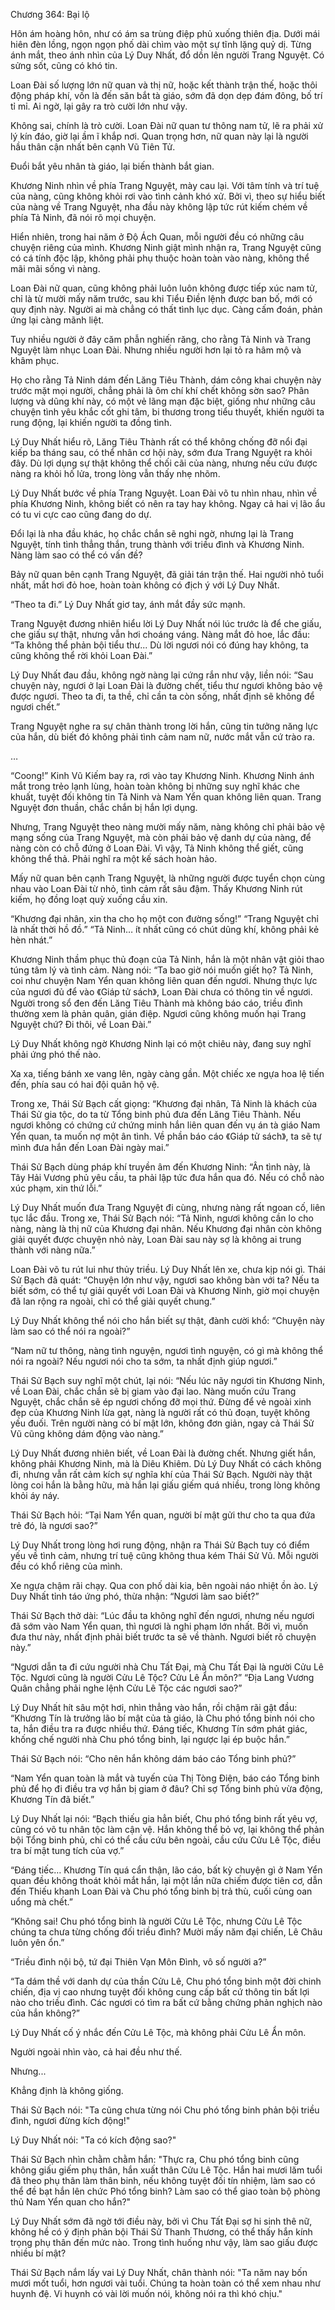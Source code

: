 Chương 364: Bại lộ

Hôn ám hoàng hôn, như có ám sa trùng điệp phủ xuống thiên địa. Dưới mái hiên đèn lồng, ngọn ngọn phố dài chìm vào một sự tĩnh lặng quỷ dị. Từng ánh mắt, theo ánh nhìn của Lý Duy Nhất, đổ dồn lên người Trang Nguyệt. Có sửng sốt, cũng có khó tin.

Loan Đài số lượng lớn nữ quan và thị nữ, hoặc kết thành trận thế, hoặc thôi động pháp khí, vốn là đến săn bắt tà giáo, sớm đã dọn dẹp đám đông, bố trí tỉ mỉ. Ai ngờ, lại gây ra trò cười lớn như vậy.

Không sai, chính là trò cười. Loan Đài nữ quan tư thông nam tử, lẽ ra phải xử lý kín đáo, giờ lại ầm ĩ khắp nơi. Quan trọng hơn, nữ quan này lại là người hầu thân cận nhất bên cạnh Vũ Tiên Tử.

Đuổi bắt yêu nhân tà giáo, lại biến thành bắt gian.

Khương Ninh nhìn về phía Trang Nguyệt, mày cau lại. Với tâm tính và trí tuệ của nàng, cũng không khỏi rơi vào tình cảnh khó xử. Bởi vì, theo sự hiểu biết của nàng về Trang Nguyệt, nha đầu này không lập tức rút kiếm chém về phía Tả Ninh, đã nói rõ mọi chuyện.

Hiển nhiên, trong hai năm ở Độ Ách Quan, mỗi người đều có những câu chuyện riêng của mình. Khương Ninh giật mình nhận ra, Trang Nguyệt cũng có cá tính độc lập, không phải phụ thuộc hoàn toàn vào nàng, không thể mãi mãi sống vì nàng.

Loan Đài nữ quan, cũng không phải luôn luôn không được tiếp xúc nam tử, chỉ là từ mười mấy năm trước, sau khi Tiểu Điền lệnh được ban bố, mới có quy định này. Người ai mà chẳng có thất tình lục dục. Càng cấm đoán, phản ứng lại càng mãnh liệt.

Tuy nhiều người ở đây căm phẫn nghiến răng, cho rằng Tả Ninh và Trang Nguyệt làm nhục Loan Đài. Nhưng nhiều người hơn lại tỏ ra hâm mộ và khâm phục.

Họ cho rằng Tả Ninh dám đến Lăng Tiêu Thành, dám công khai chuyện này trước mặt mọi người, chẳng phải là ôm chí khí chết không sờn sao? Phân lượng và dũng khí này, có một vẻ lãng mạn đặc biệt, giống như những câu chuyện tình yêu khắc cốt ghi tâm, bi thương trong tiểu thuyết, khiến người ta rung động, lại khiến người ta đồng tình.

Lý Duy Nhất hiểu rõ, Lăng Tiêu Thành rất có thể không chống đỡ nổi đại kiếp ba tháng sau, có thể nhân cơ hội này, sớm đưa Trang Nguyệt ra khỏi đây. Dù lợi dụng sự thật không thể chối cãi của nàng, nhưng nếu cứu được nàng ra khỏi hố lửa, trong lòng vẫn thấy nhẹ nhõm.

Lý Duy Nhất bước về phía Trang Nguyệt. Loan Đài võ tu nhìn nhau, nhìn về phía Khương Ninh, không biết có nên ra tay hay không. Ngay cả hai vị lão ẩu có tu vi cực cao cũng đang do dự.

Đổi lại là nha đầu khác, họ chắc chắn sẽ nghi ngờ, nhưng lại là Trang Nguyệt, tính tình thẳng thắn, trung thành với triều đình và Khương Ninh. Nàng làm sao có thể có vấn đề?

Bảy nữ quan bên cạnh Trang Nguyệt, đã giải tán trận thế. Hai người nhỏ tuổi nhất, mắt hơi đỏ hoe, hoàn toàn không có địch ý với Lý Duy Nhất.

“Theo ta đi.” Lý Duy Nhất giơ tay, ánh mắt đầy sức mạnh.

Trang Nguyệt đương nhiên hiểu lời Lý Duy Nhất nói lúc trước là để che giấu, che giấu sự thật, nhưng vẫn hơi choáng váng. Nàng mắt đỏ hoe, lắc đầu: “Ta không thể phản bội tiểu thư... Dù lời ngươi nói có đúng hay không, ta cũng không thể rời khỏi Loan Đài.”

Lý Duy Nhất đau đầu, không ngờ nàng lại cứng rắn như vậy, liền nói: “Sau chuyện này, ngươi ở lại Loan Đài là đường chết, tiểu thư ngươi không bảo vệ được ngươi. Theo ta đi, ta thề, chỉ cần ta còn sống, nhất định sẽ không để ngươi chết.”

Trang Nguyệt nghe ra sự chân thành trong lời hắn, cũng tin tưởng năng lực của hắn, dù biết đó không phải tình cảm nam nữ, nước mắt vẫn cứ trào ra.

…

“Coong!” Kinh Vũ Kiếm bay ra, rơi vào tay Khương Ninh. Khương Ninh ánh mắt trong trẻo lạnh lùng, hoàn toàn không bị những suy nghĩ khác che khuất, tuyệt đối không tin Tả Ninh và Nam Yển quan không liên quan. Trang Nguyệt đơn thuần, chắc chắn bị hắn lợi dụng.

Nhưng, Trang Nguyệt theo nàng mười mấy năm, nàng không chỉ phải bảo vệ mạng sống của Trang Nguyệt, mà còn phải bảo vệ danh dự của nàng, để nàng còn có chỗ đứng ở Loan Đài. Vì vậy, Tả Ninh không thể giết, cũng không thể thả. Phải nghĩ ra một kế sách hoàn hảo.

Mấy nữ quan bên cạnh Trang Nguyệt, là những người được tuyển chọn cùng nhau vào Loan Đài từ nhỏ, tình cảm rất sâu đậm. Thấy Khương Ninh rút kiếm, họ đồng loạt quỳ xuống cầu xin.

“Khương đại nhân, xin tha cho họ một con đường sống!” “Trang Nguyệt chỉ là nhất thời hồ đồ.” “Tả Ninh… ít nhất cũng có chút dũng khí, không phải kẻ hèn nhát.”

Khương Ninh thầm phục thủ đoạn của Tả Ninh, hắn là một nhân vật giỏi thao túng tâm lý và tình cảm. Nàng nói: “Ta bao giờ nói muốn giết họ? Tả Ninh, coi như chuyện Nam Yển quan không liên quan đến ngươi. Nhưng thực lực của ngươi đủ để vào 《Giáp tử sách》, Loan Đài chưa có thông tin về ngươi. Người trong sổ đen đến Lăng Tiêu Thành mà không báo cáo, triều đình thường xem là phản quân, gián điệp. Ngươi cũng không muốn hại Trang Nguyệt chứ? Đi thôi, về Loan Đài.”

Lý Duy Nhất không ngờ Khương Ninh lại có một chiêu này, đang suy nghĩ phải ứng phó thế nào.

Xa xa, tiếng bánh xe vang lên, ngày càng gần. Một chiếc xe ngựa hoa lệ tiến đến, phía sau có hai đội quân hộ vệ.

Trong xe, Thái Sử Bạch cất giọng: “Khương đại nhân, Tả Ninh là khách của Thái Sử gia tộc, do ta từ Tổng binh phủ đưa đến Lăng Tiêu Thành. Nếu ngươi không có chứng cứ chứng minh hắn liên quan đến vụ án tà giáo Nam Yển quan, ta muốn nợ một ân tình. Về phần báo cáo 《Giáp tử sách》, ta sẽ tự mình đưa hắn đến Loan Đài ngày mai.”

Thái Sử Bạch dùng pháp khí truyền âm đến Khương Ninh: “Ân tình này, là Tây Hải Vương phủ yêu cầu, ta phải lập tức đưa hắn qua đó. Nếu có chỗ nào xúc phạm, xin thứ lỗi.”

Lý Duy Nhất muốn đưa Trang Nguyệt đi cùng, nhưng nàng rất ngoan cố, liên tục lắc đầu. Trong xe, Thái Sử Bạch nói: “Tả Ninh, ngươi không cần lo cho nàng, nàng là thị nữ của Khương đại nhân. Nếu Khương đại nhân còn không giải quyết được chuyện nhỏ này, Loan Đài sau này sợ là không ai trung thành với nàng nữa.”

Loan Đài võ tu rút lui như thủy triều. Lý Duy Nhất lên xe, chưa kịp nói gì. Thái Sử Bạch đã quát: “Chuyện lớn như vậy, ngươi sao không bàn với ta? Nếu ta biết sớm, có thể tự giải quyết với Loan Đài và Khương Ninh, giờ mọi chuyện đã lan rộng ra ngoài, chỉ có thể giải quyết chung.”

Lý Duy Nhất không thể nói cho hắn biết sự thật, đành cười khổ: “Chuyện này làm sao có thể nói ra ngoài?”

“Nam nữ tư thông, nàng tình nguyện, ngươi tình nguyện, có gì mà không thể nói ra ngoài? Nếu ngươi nói cho ta sớm, ta nhất định giúp ngươi.”

Thái Sử Bạch suy nghĩ một chút, lại nói: “Nếu lúc nãy ngươi tin Khương Ninh, về Loan Đài, chắc chắn sẽ bị giam vào đại lao. Nàng muốn cứu Trang Nguyệt, chắc chắn sẽ ép ngươi chống đỡ mọi thứ. Đừng để vẻ ngoài xinh đẹp của Khương Ninh lừa gạt, nàng là người rất có thủ đoạn, tuyệt không yếu đuối. Trên người nàng có bí mật lớn, không đơn giản, ngay cả Thái Sử Vũ cũng không dám động vào nàng.”

Lý Duy Nhất đương nhiên biết, về Loan Đài là đường chết. Nhưng giết hắn, không phải Khương Ninh, mà là Diêu Khiêm. Dù Lý Duy Nhất có cách không đi, nhưng vẫn rất cảm kích sự nghĩa khí của Thái Sử Bạch. Người này thật lòng coi hắn là bằng hữu, mà hắn lại giấu giếm quá nhiều, trong lòng không khỏi áy náy.

Thái Sử Bạch hỏi: “Tại Nam Yển quan, người bí mật gửi thư cho ta qua đứa trẻ đó, là ngươi sao?”

Lý Duy Nhất trong lòng hơi rung động, nhận ra Thái Sử Bạch tuy có điểm yếu về tình cảm, nhưng trí tuệ cũng không thua kém Thái Sử Vũ. Mỗi người đều có khổ riêng của mình.

Xe ngựa chậm rãi chạy. Qua con phố dài kia, bên ngoài náo nhiệt ồn ào. Lý Duy Nhất tỉnh táo ứng phó, thừa nhận: “Ngươi làm sao biết?”

Thái Sử Bạch thở dài: “Lúc đầu ta không nghĩ đến ngươi, nhưng nếu ngươi đã sớm vào Nam Yển quan, thì ngươi là nghi phạm lớn nhất. Bởi vì, muốn đưa thư này, nhất định phải biết trước ta sẽ về thành. Ngươi biết rõ chuyện này.”

“Ngươi dẫn ta đi cứu người nhà Chu Tất Đại, mà Chu Tất Đại là người Cửu Lê Tộc. Ngươi cũng là người Cửu Lê Tộc? Cửu Lê Ẩn môn?” “Địa Lang Vương Quân chẳng phải nghe lệnh Cửu Lê Tộc các ngươi sao?”

Lý Duy Nhất hít sâu một hơi, nhìn thẳng vào hắn, rồi chậm rãi gật đầu: “Khương Tín là trưởng lão bí mật của tà giáo, là Chu phó tổng binh nói cho ta, hắn điều tra ra được nhiều thứ. Đáng tiếc, Khương Tín sớm phát giác, khống chế người nhà Chu phó tổng binh, lại ngược lại ép buộc hắn.”

Thái Sử Bạch nói: “Cho nên hắn không dám báo cáo Tổng binh phủ?”

“Nam Yển quan toàn là mắt và tuyến của Thị Tòng Điện, báo cáo Tổng binh phủ để họ đi điều tra vợ hắn bị giam ở đâu? Chỉ sợ Tổng binh phủ vừa động, Khương Tín đã biết.”

Lý Duy Nhất lại nói: “Bạch thiếu gia hẳn biết, Chu phó tổng binh rất yêu vợ, cũng có võ tu nhân tộc làm cận vệ. Hắn không thể bỏ vợ, lại không thể phản bội Tổng binh phủ, chỉ có thể cầu cứu bên ngoài, cầu cứu Cửu Lê Tộc, điều tra bí mật tung tích của vợ.”

“Đáng tiếc… Khương Tín quá cẩn thận, lão cáo, bất kỳ chuyện gì ở Nam Yển quan đều không thoát khỏi mắt hắn, lại một lần nữa chiếm được tiên cơ, dẫn đến Thiếu khanh Loan Đài và Chu phó tổng binh bị trả thù, cuối cùng oan uổng mà chết.”

“Không sai! Chu phó tổng binh là người Cửu Lê Tộc, nhưng Cửu Lê Tộc chúng ta chưa từng chống đối triều đình? Mười mấy năm đại chiến, Lê Châu luôn yên ổn.”

“Triều đình nội bộ, tứ đại Thiên Vạn Môn Đình, vô số người a?”

“Ta dám thề với danh dự của thần Cửu Lê, Chu phó tổng binh một đời chinh chiến, địa vị cao nhưng tuyệt đối không cung cấp bất cứ thông tin bất lợi nào cho triều đình. Các ngươi có tìm ra bất cứ bằng chứng phản nghịch nào của hắn không?”

Lý Duy Nhất cố ý nhắc đến Cửu Lê Tộc, mà không phải Cửu Lê Ẩn môn.


Người ngoài nhìn vào, cả hai đều như thế.

Nhưng...

Khẳng định là không giống.

Thái Sử Bạch nói: "Ta cũng chưa từng nói Chu phó tổng binh phản bội triều đình, ngươi đừng kích động!"

Lý Duy Nhất nói: "Ta có kích động sao?"

Thái Sử Bạch nhìn chằm chằm hắn: "Thực ra, Chu phó tổng binh cũng không giấu giếm phụ thân, hắn xuất thân Cửu Lê Tộc. Hắn hai mươi lăm tuổi đã theo phụ thân làm thân binh, nếu không tuyệt đối tín nhiệm, làm sao có thể đề bạt hắn lên chức Phó tổng binh? Làm sao có thể giao toàn bộ phòng thủ Nam Yển quan cho hắn?"

Lý Duy Nhất sớm đã ngờ tới điều này, bởi vì Chu Tất Đại sợ hi sinh thê nữ, không hề có ý định phản bội Thái Sử Thanh Thương, có thể thấy hắn kính trọng phụ thân đến mức nào. Trong tình huống như vậy, làm sao giấu được nhiều bí mật?

Thái Sử Bạch nắm lấy vai Lý Duy Nhất, chân thành nói: "Ta năm nay bốn mươi mốt tuổi, hơn ngươi vài tuổi. Chúng ta hoàn toàn có thể xem nhau như huynh đệ. Vi huynh có vài lời muốn nói, không nói ra thì khó chịu."
